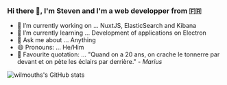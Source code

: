 ### Hi there 👋, I'm Steven and I'm a web developper from 🇫🇷

- 🔭 I’m currently working on ... NuxtJS, ElasticSearch and Kibana
- 🌱 I’m currently learning ... Development of applications on Electron
- 💬 Ask me about ... Anything
- 😄 Pronouns: ... He/Him
- 💬 Favourite quotation: ... "Quand on a 20 ans, on crache le tonnerre par devant et on pète les éclairs par derrière." - *Marius*

![wilmouths's GitHub stats](https://github-readme-stats.vercel.app/api?username=wilmouths&show_icons=true&theme=tokyonight&count_private=true&include_all_commits=2018)
